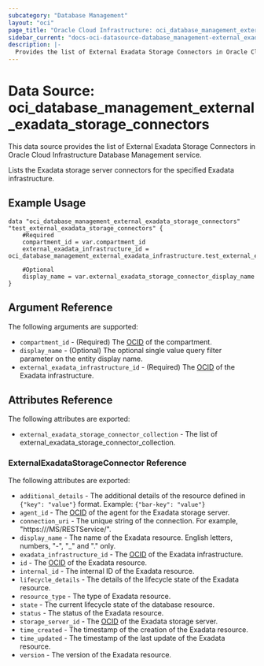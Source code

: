 ```yaml
---
subcategory: "Database Management"
layout: "oci"
page_title: "Oracle Cloud Infrastructure: oci_database_management_external_exadata_storage_connectors"
sidebar_current: "docs-oci-datasource-database_management-external_exadata_storage_connectors"
description: |-
  Provides the list of External Exadata Storage Connectors in Oracle Cloud Infrastructure Database Management service
---
```


# Data Source: oci_database_management_external_exadata_storage_connectors
This data source provides the list of External Exadata Storage Connectors in Oracle Cloud Infrastructure Database Management service.

Lists the Exadata storage server connectors for the specified Exadata infrastructure.


## Example Usage

```hcl
data "oci_database_management_external_exadata_storage_connectors" "test_external_exadata_storage_connectors" {
	#Required
	compartment_id = var.compartment_id
	external_exadata_infrastructure_id = oci_database_management_external_exadata_infrastructure.test_external_exadata_infrastructure.id

	#Optional
	display_name = var.external_exadata_storage_connector_display_name
}
```

## Argument Reference

The following arguments are supported:

* `compartment_id` - (Required) The [OCID](https://docs.cloud.oracle.com/iaas/Content/General/Concepts/identifiers.htm) of the compartment.
* `display_name` - (Optional) The optional single value query filter parameter on the entity display name.
* `external_exadata_infrastructure_id` - (Required) The [OCID](https://docs.cloud.oracle.com/iaas/Content/General/Concepts/identifiers.htm) of the Exadata infrastructure.


## Attributes Reference

The following attributes are exported:

* `external_exadata_storage_connector_collection` - The list of external_exadata_storage_connector_collection.

### ExternalExadataStorageConnector Reference

The following attributes are exported:

* `additional_details` - The additional details of the resource defined in `{"key": "value"}` format. Example: `{"bar-key": "value"}` 
* `agent_id` - The [OCID](https://docs.cloud.oracle.com/iaas/Content/General/Concepts/identifiers.htm) of the agent for the Exadata storage server.
* `connection_uri` - The unique string of the connection. For example, "https://<storage-server-name>/MS/RESTService/".
* `display_name` - The name of the Exadata resource. English letters, numbers, "-", "_" and "." only.
* `exadata_infrastructure_id` - The [OCID](https://docs.cloud.oracle.com/iaas/Content/General/Concepts/identifiers.htm) of the Exadata infrastructure.
* `id` - The [OCID](https://docs.cloud.oracle.com/iaas/Content/General/Concepts/identifiers.htm) of the Exadata resource.
* `internal_id` - The internal ID of the Exadata resource.
* `lifecycle_details` - The details of the lifecycle state of the Exadata resource.
* `resource_type` - The type of Exadata resource.
* `state` - The current lifecycle state of the database resource.
* `status` - The status of the Exadata resource.
* `storage_server_id` - The [OCID](https://docs.cloud.oracle.com/iaas/Content/General/Concepts/identifiers.htm) of the Exadata storage server.
* `time_created` - The timestamp of the creation of the Exadata resource.
* `time_updated` - The timestamp of the last update of the Exadata resource.
* `version` - The version of the Exadata resource.

